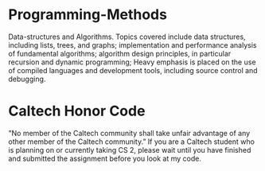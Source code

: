 # Programming-Methods
Data-structures and Algorithms. Topics covered include data structures, including lists, trees, and graphs; implementation and performance analysis of fundamental algorithms; algorithm design principles, in particular recursion and dynamic programming; Heavy emphasis is placed on the use of compiled languages and development tools, including source control and debugging.
# Caltech Honor Code
"No member of the Caltech community shall take unfair advantage of any other member of the Caltech community.” If you are a Caltech student who is planning on or currently taking CS 2, please wait until you have finished and submitted the assignment before you look at my code.
